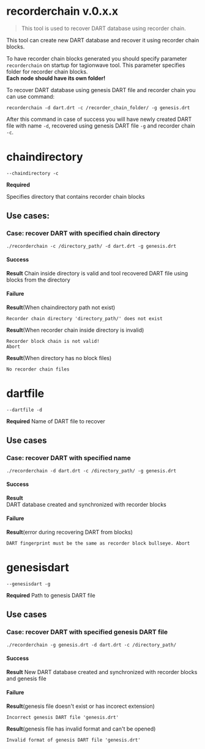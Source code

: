 # recorderchain v.0.x.x
> This tool is used to recover DART database using recorder chain.

This tool can create new DART database and recover it using recorder chain blocks.

To have recorder chain blocks generated you should specify parameter `recorderchain` on startup for tagionwave tool. This parameter specifies folder for recorder chain blocks.
<br>**Each node should have its own folder!**

To recover DART database using genesis DART file and recorder chain you can use command:
```
recorderchain -d dart.drt -c /recorder_chain_folder/ -g genesis.drt
```
After this command in case of success you will have newly created DART file with name `-d`, recovered using genesis DART file `-g` and recorder chain `-c`.

# chaindirectory
```
--chaindirectory -c
```
**Required**

Specifies directory that contains recorder chain blocks

## Use cases:
### Case: recover DART with specified chain directory
```
./recorderchain -c /directory_path/ -d dart.drt -g genesis.drt
```
#### Success
**Result**
Chain inside directory is valid and tool recovered DART file using blocks from the directory

#### Failure
**Result**(When chaindirectory path not exist)<br>
```
Recorder chain directory 'directory_path/' does not exist
```

**Result**(When recorder chain inside directory is invalid)<br>
```
Recorder block chain is not valid!
Abort
```

**Result**(When directory has no block files)<br>
```
No recorder chain files
```

# dartfile
```
--dartfile -d
```
**Required** 
Name of DART file to recover

## Use cases
### Case: recover DART with specified name
```
./recorderchain -d dart.drt -c /directory_path/ -g genesis.drt
```
#### Success
**Result**<br>
DART database created and synchronized with recorder blocks

#### Failure
**Result**(error during recovering DART from blocks)<br>
```
DART fingerprint must be the same as recorder block bullseye. Abort
```


# genesisdart
```
--genesisdart -g
```
**Required** 
Path to genesis DART file

## Use cases
### Case: recover DART with specified genesis DART file
```
./recorderchain -g genesis.drt -d dart.drt -c /directory_path/
```
#### Success
**Result**
New DART database created and synchronized with recorder blocks and genesis file

#### Failure
**Result**(genesis file doesn't exist or has incorect extension)
```
Incorrect genesis DART file 'genesis.drt'
```

**Result**(genesis file has invalid format and can't be opened)
```
Invalid format of genesis DART file 'genesis.drt'
```


